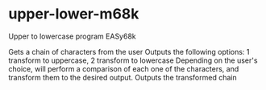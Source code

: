 # upper-lower-m68k
Upper to lowercase program EASy68k

Gets a chain of characters from the user
Outputs the following options: 1 transform to uppercase, 2 transform to lowercase
Depending on the user's choice, will perform a comparison of each one of the characters, and transform them to the desired output.
Outputs the transformed chain
